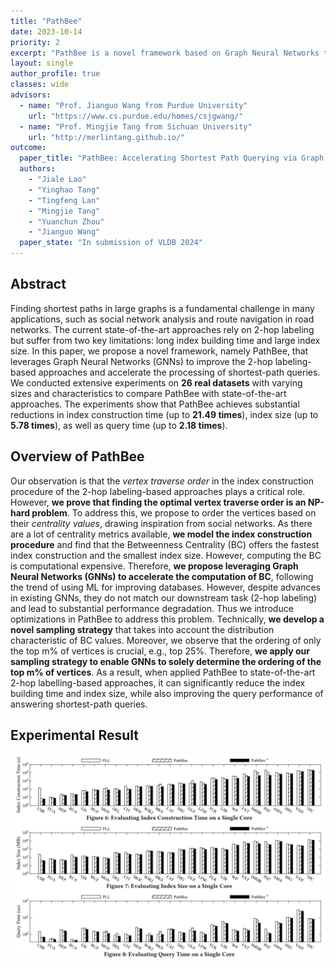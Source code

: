 ```yaml
---
title: "PathBee"
date: 2023-10-14
priority: 2
excerpt: "PathBee is a novel framework based on Graph Neural Networks that offers significant improvements to the existing 2-hop labeling-based approaches"
layout: single
author_profile: true
classes: wide
advisors:
  - name: "Prof. Jianguo Wang from Purdue University"
    url: "https://www.cs.purdue.edu/homes/csjgwang/"
  - name: "Prof. Mingjie Tang from Sichuan University"
    url: "http://merlintang.github.io/"
outcome:
  paper_title: "PathBee: Accelerating Shortest Path Querying via Graph Neural Networks"
  authors: 
    - "Jiale Lao"
    - "Yinghao Tang"
    - "Tingfeng Lan"
    - "Mingjie Tang"
    - "Yuanchun Zhou"
    - "Jianguo Wang"
  paper_state: "In submission of VLDB 2024"
---
```


## Abstract

Finding shortest paths in large graphs is a fundamental challenge in many applications, such as social network analysis and route navigation in road networks. The current state-of-the-art approaches rely on 2-hop labeling but suffer from two key limitations: long index building time and large index size. In this paper, we propose a novel framework, namely PathBee, that leverages Graph Neural Networks (GNNs) to improve the 2-hop labeling-based approaches and accelerate the processing of shortest-path queries. We conducted extensive experiments on **26 real datasets** with varying sizes and characteristics to compare PathBee with state-of-the-art approaches. The experiments show that PathBee achieves substantial reductions in index construction time (up to **21.49 times**), index size (up to **5.78 times**), as well as query time (up to **2.18 times**).

## Overview of PathBee

Our observation is that the *vertex traverse order* in the index construction procedure of the 2-hop labeling-based approaches plays a critical role. However, **we prove that finding the optimal vertex traverse order is an NP-hard problem**. To address this, we propose to order the vertices based on their *centrality values*, drawing inspiration from social networks. As there are a lot of centrality metrics available, **we model the index construction procedure** and find that the Betweenness Centrality (BC) offers the fastest index construction and the smallest index size. However, computing the BC is computational expensive. Therefore, **we propose leveraging Graph Neural Networks (GNNs) to accelerate the computation of BC**, following the trend of using ML for improving databases. However, despite advances in existing GNNs, they do not match our downstream task (2-hop labeling) and lead to substantial performance degradation. Thus we introduce optimizations in PathBee to address this problem.
Technically, **we develop a novel sampling strategy** that takes into account the distribution characteristic of BC values. Moreover, we observe that the ordering of only the top m% of vertices is crucial, e.g., top 25%. Therefore, **we apply our sampling strategy to enable GNNs to solely determine the ordering of the top m% of vertices**. As a result, when applied PathBee to state-of-the-art 2-hop labelling-based approaches, it can significantly reduce the index building time and index size, while also improving the query performance of answering shortest-path queries.

## Experimental Result

![experimental result](/assets/images/pathbee_experiment.png)
